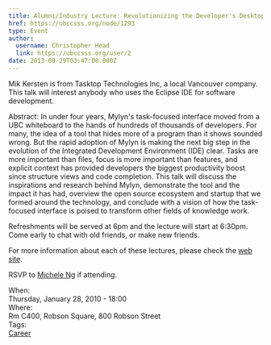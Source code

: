 ```yaml
---
title: Alumni/Industry Lecture: Revolutionizing the Developer's Desktop with the Task-Focused Interface 
href: https://ubccsss.org/node/1293
type: Event
author:
  username: Christopher Head
  link: https://ubccsss.org/user/2
date: 2013-08-29T03:47:00.000Z
---
```


<div class="field field-name-body field-type-text-with-summary field-label-hidden"><div class="field-items"><div class="field-item even"><p>Mik Kersten is from Tasktop Technologies Inc, a local Vancouver company. This talk will interest anybody who uses the Eclipse IDE for software development.</p>
<p>Abstract: In under four years, Mylyn&apos;s task-focused interface moved from a UBC whiteboard to the hands of hundreds of thousands of developers. For many, the idea of a tool that hides more of a program than it shows sounded wrong. But the rapid adoption of Mylyn is making the next big step in the evolution of the Integrated Development Environment (IDE) clear. Tasks are more important than files, focus is more important than features, and explicit context has provided developers the biggest productivity boost since structure views and code completion. This talk will discuss the inspirations and research behind Mylyn, demonstrate the tool and the impact it has had, overview the open source ecosystem and startup that we formed around the technology, and conclude with a vision of how the task-focused interface is poised to transform other fields of knowledge work.</p>
<p>Refreshments will be served at 6pm and the lecture will start at 6:30pm. Come early to chat with old friends, or make new friends.</p>
<p>For more information about each of these lectures, please check the <a href="http://www.cs.ubc.ca/news/press/AlumniLectureSeries.shtml">web site</a>.</p>
<p>RSVP to <a href="/cdn-cgi/l/email-protection#fb96959cbb9888d58e9998d5989a">Michele Ng</a> if attending.</p>
</div></div></div><div class="field field-name-field-dates field-type-datetime field-label-above"><div class="field-label">When:&#xA0;</div><div class="field-items"><div class="field-item even"><span class="date-display-single">Thursday, January 28, 2010 - 18:00</span></div></div></div><div class="field field-name-field-location field-type-text field-label-above"><div class="field-label">Where:&#xA0;</div><div class="field-items"><div class="field-item even">Rm C400, Robson Square, 800 Robson Street</div></div></div>    <footer>
    <div class="field field-name-field-tags field-type-taxonomy-term-reference field-label-above"><div class="field-label">Tags:&#xA0;</div><div class="field-items"><div class="field-item even"><a href="/career">Career</a></div></div></div>      </footer>